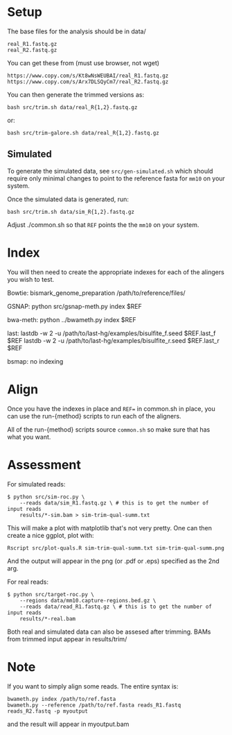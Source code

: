 Setup
=====

The base files for the analysis should be in data/

    real_R1.fastq.gz
    real_R2.fastq.gz

You can get these from (must use browser, not wget)

    https://www.copy.com/s/Kt8wNsWEUBAI/real_R1.fastq.gz
    https://www.copy.com/s/Arx7DLSQyCm7/real_R2.fastq.gz

You can then generate the trimmed versions as:

    bash src/trim.sh data/real_R{1,2}.fastq.gz 

or:

    bash src/trim-galore.sh data/real_R{1,2}.fastq.gz 


Simulated
---------

To generate the simulated data, see `src/gen-simulated.sh`
which should require only minimal changes to point to the
reference fasta for `mm10` on your system.


Once the simulated data is generated, run:

    bash src/trim.sh data/sim_R{1,2}.fastq.gz 


Adjust ./common.sh so that `REF` points the the `mm10` on your system.

Index
=====
You will then need to create the appropriate indexes for each of the
alingers you wish to test.

Bowtie:
    bismark_genome_preparation /path/to/reference/files/

GSNAP:
    python src/gsnap-meth.py index $REF

bwa-meth:
    python ../bwameth.py index $REF

last:
    lastdb -w 2 -u /path/to/last-hg/examples/bisulfite_f.seed $REF.last_f $REF 
    lastdb -w 2 -u /path/to/last-hg/examples/bisulfite_r.seed $REF.last_r $REF

bsmap:
    no indexing


Align
=====

Once you have the indexes in place and `REF=` in common.sh in place, you can
use the run-{method} scripts to run each of the aligners.

All of the run-{method} scripts source `common.sh` so make sure that has
what you want.

Assessment
==========

For simulated reads:

    $ python src/sim-roc.py \
        --reads data/sim_R1.fastq.gz \ # this is to get the number of input reads
        results/*-sim.bam > sim-trim-qual-summ.txt

This will make a plot with matplotlib that's not very pretty. One can then create
a nice ggplot, plot with:

    Rscript src/plot-quals.R sim-trim-qual-summ.txt sim-trim-qual-summ.png

And the output will appear in the png (or .pdf or .eps) specified as the 2nd arg.
    

For real reads:

    $ python src/target-roc.py \
        --regions data/mm10.capture-regions.bed.gz \
        --reads data/read_R1.fastq.gz \ # this is to get the number of input reads
        results/*-real.bam

Both real and simulated data can also be assesed after trimming.
BAMs from trimmed input appear in results/trim/

Note
====

If you want to simply align some reads. The entire syntax is:

    bwameth.py index /path/to/ref.fasta
    bwameth.py --reference /path/to/ref.fasta reads_R1.fastq reads_R2.fastq -p myoutput

and the result will appear in myoutput.bam

